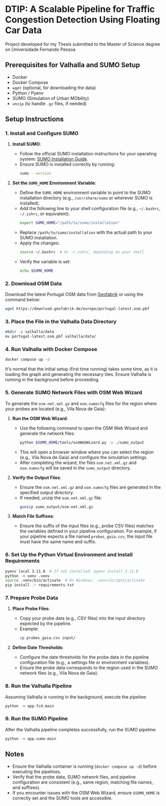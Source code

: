 # DTIP: A Scalable Pipeline for Traffic Congestion Detection Using Floating Car Data

Project developed for my Thesis submitted to the Master of Science degree on Universidade Fernando Pessoa


## Prerequisites for Valhalla and SUMO Setup

- Docker
- Docker Compose
- `wget` (optional, for downloading the data)
- Python / Pyenv
- SUMO (Simulation of Urban MObility)
- `unzip` (to handle `.gz` files, if needed)

## Setup Instructions

### 1. Install and Configure SUMO

1. **Install SUMO**:
   - Follow the official SUMO installation instructions for your operating system: [SUMO Installation Guide](https://sumo.dlr.de/docs/Installing.html).
   - Ensure SUMO is installed correctly by running:
     ```bash
     sumo --version
     ```

2. **Set the `SUMO_HOME` Environment Variable**:
   - Define the `SUMO_HOME` environment variable to point to the SUMO installation directory (e.g., `/usr/share/sumo` or wherever SUMO is installed).
   - Add the following line to your shell configuration file (e.g., `~/.bashrc`, `~/.zshrc`, or equivalent):
     ```bash
     export SUMO_HOME="/path/to/sumo/installation"
     ```
   - Replace `/path/to/sumo/installation` with the actual path to your SUMO installation.
   - Apply the changes:
     ```bash
     source ~/.bashrc  # Or ~/.zshrc, depending on your shell
     ```
   - Verify the variable is set:
     ```bash
     echo $SUMO_HOME
     ```

### 2. Download OSM Data

Download the latest Portugal OSM data from [Geofabrik](https://download.geofabrik.de/europe/portugal.html) or using the command below:

```bash
wget https://download.geofabrik.de/europe/portugal-latest.osm.pbf
```

### 3. Place the File in the Valhalla Data Directory

```bash
mkdir -p valhalla/data
mv portugal-latest.osm.pbf valhalla/data/
```

### 4. Run Valhalla with Docker Compose

```bash
docker compose up -d
```

It's normal that the initial setup (first time running) takes some time, as it is loading the graph and generating the necessary tiles. Ensure Valhalla is running in the background before proceeding.

### 5. Generate SUMO Network Files with OSM Web Wizard

To generate the `osm.net.xml.gz` and `osm.sumocfg` files for the region where your probes are located (e.g., Vila Nova de Gaia):

1. **Run the OSM Web Wizard**:
   - Use the following command to open the OSM Web Wizard and generate the network files:
     ```bash
     python $SUMO_HOME/tools/osmWebWizard.py -o ./sumo_output
     ```
   - This will open a browser window where you can select the region (e.g., Vila Nova de Gaia) and configure the simulation settings.
   - After completing the wizard, the files `osm.net.xml.gz` and `osm.sumocfg` will be saved in the `sumo_output` directory.

2. **Verify the Output Files**:
   - Ensure the `osm.net.xml.gz` and `osm.sumocfg` files are generated in the specified output directory.
   - If needed, unzip the `osm.net.xml.gz` file:
     ```bash
     gunzip sumo_output/osm.net.xml.gz
     ```

3. **Match File Suffixes**:
   - Ensure the suffix of the input files (e.g., probe CSV files) matches the variables defined in your pipeline configuration. For example, if your pipeline expects a file named `probes_gaia.csv`, the input file must have the same name and suffix.

### 6. Set Up the Python Virtual Environment and Install Requirements

```bash
pyenv local 3.11.8  # If not installed: pyenv install 3.11.8
python -m venv .venv
source .venv/bin/activate  # On Windows: .venv\Scripts\activate
pip install -r requirements.txt
```

### 7. Prepare Probe Data

1. **Place Probe Files**:
   - Copy your probe data (e.g., CSV files) into the input directory expected by the pipeline.
   - Example:
     ```bash
     cp probes_gaia.csv input/
     ```

2. **Define Date Thresholds**:
   - Configure the date thresholds for the probe data in the pipeline configuration file (e.g., a settings file or environment variables).
   - Ensure the probe data corresponds to the region used in the SUMO network files (e.g., Vila Nova de Gaia).

### 8. Run the Valhalla Pipeline

Assuming Valhalla is running in the background, execute the pipeline:

```bash
python -m app.fcd.main
```

### 9. Run the SUMO Pipeline

After the Valhalla pipeline completes successfully, run the SUMO pipeline:

```bash
python -m app.sumo.main
```

## Notes

- Ensure the Valhalla container is running (`docker compose up -d`) before executing the pipelines.
- Verify that the probe data, SUMO network files, and pipeline configuration are consistent (e.g., same region, matching file names, and suffixes).
- If you encounter issues with the OSM Web Wizard, ensure `$SUMO_HOME` is correctly set and the SUMO tools are accessible.
